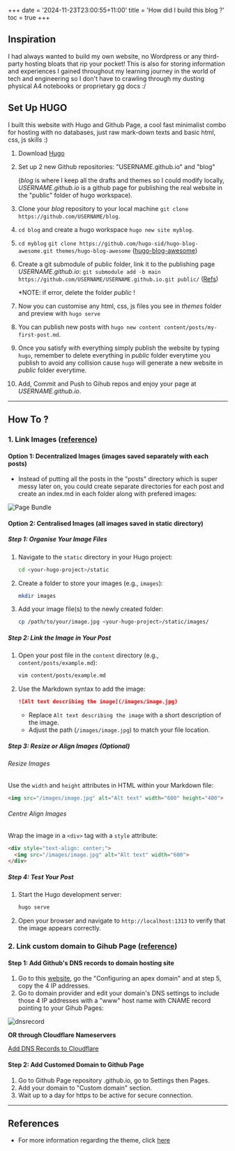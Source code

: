 +++
date = '2024-11-23T23:00:55+11:00'
title = 'How did I build this blog ?'
toc = true
+++

## Inspiration
I had always wanted to build my own website, no Wordpress or any third-party hosting bloats that rip your pocket! This is also for storing information and experiences I gained throughout my learning journey in the world of tech and engineering so I don't have to crawling through my dusting physical A4 notebooks or proprietary gg docs :/

## Set Up HUGO
I built this website with Hugo and Github Page, a cool fast minimalist combo for hosting with no databases, just raw mark-down texts and basic html, css, js skills :)

1. Download [Hugo](https://gohugo.io/getting-started/quick-start/)

2. Set up 2 new Github repositories: "USERNAME.github.io" and "blog" 
   
   (*blog* is where I keep all the drafts and themes so I could modify locally, *USERNAME.github.io* is a github page for publishing the real website in the "public" folder of hugo workspace). 

3. Clone your *blog* repository to your local machine `git clone https://github.com/USERNAME/blog`.

4. `cd blog` and create a hugo workspace `hugo new site myblog`.

5. `cd myblog`
   `git clone https://github.com/hugo-sid/hugo-blog-awesome.git themes/hugo-blog-awesome` ([hugo-blog-awesome](https://themes.gohugo.io/themes/hugo-blog-awesome/))

6. Create a git submodule of public folder, link it to the publishing page *USERNAME.github.io*:
   `git submodule add -b main https://github.com/USERNAME/USERNAME.github.io.git public/` ([Refs](https://www.youtube.com/watch?v=LIFvgrRxdt4&list=WL&index=23))
   
   *NOTE: if error, delete the folder *public* !

7. Now you can customise any html, css, js files you see in *themes* folder and preview with `hugo serve`

8. You can publish new posts with `hugo new content content/posts/my-first-post.md`.

8. Once you satisfy with everything simply publish the website by typing `hugo`, remember to delete everything in *public* folder everytime you publish to avoid any collision cause `hugo` will generate a new website in *public* folder everytime.

9. Add, Commit and Push to Gihub repos and enjoy your page at *USERNAME.github.io*. 

---
## How To ?
### 1. Link Images ([reference](https://discourse.gohugo.io/t/how-to-add-image-to-hugo-with-local-and-remote/41391))
#### Option 1: Decentralized Images (images saved separately with each posts)
- Instead of putting all the posts in the "posts" directory which is super messy later on, you could create separate directories for each post and create an index.md in each folder along with prefered images:

![Page Bundle](/pagebundle.png)

#### Option 2: Centralised Images (all images saved in static directory)
##### Step 1: Organise Your Image Files
1. Navigate to the `static` directory in your Hugo project:
   ```bash
   cd <your-hugo-project>/static
   ```

2. Create a folder to store your images (e.g., `images`):
   ```bash
   mkdir images
   ```

3. Add your image file(s) to the newly created folder:
   ```bash
   cp /path/to/your/image.jpg <your-hugo-project>/static/images/
   ```

##### Step 2: Link the Image in Your Post
1. Open your post file in the `content` directory (e.g., `content/posts/example.md`):
   ```bash
   vim content/posts/example.md
   ```

2. Use the Markdown syntax to add the image:
   ```markdown
   ![Alt text describing the image](/images/image.jpg)
   ```
   - Replace `Alt text describing the image` with a short description of the image.
   - Adjust the path (`/images/image.jpg`) to match your file location.


##### Step 3: Resize or Align Images (Optional)
###### Resize Images
Use the `width` and `height` attributes in HTML within your Markdown file:
```markdown
<img src="/images/image.jpg" alt="Alt text" width="600" height="400">
```

###### Centre Align Images
Wrap the image in a `<div>` tag with a `style` attribute:
```markdown
<div style="text-align: center;">
  <img src="/images/image.jpg" alt="Alt text" width="600">
</div>
```

##### Step 4: Test Your Post
1. Start the Hugo development server:
   ```bash
   hugo serve
   ```

2. Open your browser and navigate to `http://localhost:1313` to verify that the image appears correctly.



### 2. Link custom domain to Gihub Page ([reference](https://www.youtube.com/watch?v=k3Y3c5WlAfc&list=WL&index=1))

#### Step 1: Add Github's DNS records to domain hosting site
1. Go to this [website](https://docs.github.com/en/pages/configuring-a-custom-domain-for-your-github-pages-site/managing-a-custom-domain-for-your-github-pages-site),
    go the "Configuring an apex domain" and at step 5, copy the 4 IP addresses.
2. Go to domain provider and edit your domain's DNS settings to include those 4 IP addresses with a "www" host name with CNAME record pointing to your Gihub Pages:

![dnsrecord](/dnsrecord.png)     

**OR through Cloudflare Nameservers**

[Add DNS Records to Cloudflare](/projects/raspberry-pi-server/#1-conflict-between-nameservers-and-manual-dns-on-domain-hosting-platform)
#### Step 2: Add Customed Domain to Github Page
1. Go to Github Page repository <name>.github.io, go to Settings then Pages.
2. Add your domain to "Custom domain" section.
3. Wait up to a day for https to be active for secure connection.

---
## References
- For more information regarding the theme, click [here](https://hba.sid.one/posts/)

